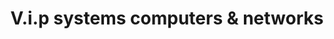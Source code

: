 ---
title: "V.i.p systems computers & networks"
url: /san-andres-cholula/v-i-p-systems-computers-y-networks/
shop: ordenador
---